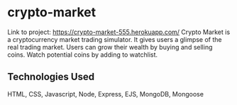 # crypto-market
Link to project: https://crypto-market-555.herokuapp.com/
Crypto Market is a cryptocurrency market trading simulator. It gives users a glimpse of the real trading market. Users can grow their wealth by buying and selling coins. Watch potential coins by adding to watchlist. 
## Technologies Used
HTML, CSS, Javascript, Node, Express, EJS, MongoDB, Mongoose
